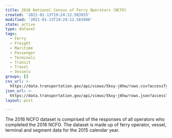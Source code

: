 ```yaml
---
title: 2016 National Census of Ferry Operators (NCFO)
created: '2021-01-13T19:24:12.583933'
modified: '2021-01-13T19:24:12.583940'
state: active
type: dataset
tags:
  - Ferry
  - Freight
  - Maritime
  - Passenger
  - Terminals
  - Transit
  - Travel
  - Vessels
groups: []
csv_url: >-
  https://data.transportation.gov/api/views/5kxy-j6hw/rows.csv?accessType=DOWNLOAD
json_url: >-
  https://data.transportation.gov/api/views/5kxy-j6hw/rows.json?accessType=DOWNLOAD
layout: post

---
```

The 2016 NCFO dataset is comprised of the responses of all operators who completed the 2016 NCFO.  The dataset is made up of ferry operator, vessel, terminal and segment data for the 2015 calendar year.
